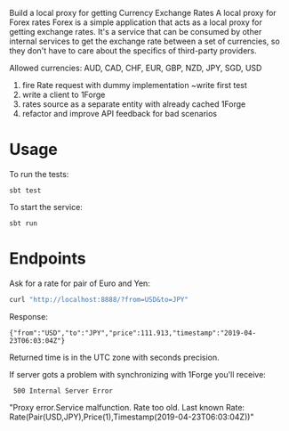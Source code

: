 Build a local proxy for getting Currency Exchange Rates
A local proxy for Forex rates
Forex is a simple application that acts as a local proxy for getting exchange rates. It's a service that can be consumed by other internal services to get the exchange rate between a set of currencies, so they don't have to care about the specifics of third-party providers.

Allowed currencies: AUD, CAD, CHF, EUR, GBP, NZD, JPY, SGD, USD

1. fire Rate request with dummy implementation ~write first test
2. write a client to 1Forge
3. rates source as a separate entity with already cached 1Forge
4. refactor and improve API feedback for bad scenarios

# Usage
To run the tests:
```
sbt test
```
To start the service:
```
sbt run
```
# Endpoints

Ask for a rate for pair of Euro and Yen:
```bash
curl "http://localhost:8888/?from=USD&to=JPY"
```
Response:
```
{"from":"USD","to":"JPY","price":111.913,"timestamp":"2019-04-23T06:03:04Z"}
```

Returned time is in the UTC zone with seconds precision.

If server gots a problem with synchronizing with 1Forge you'll receive:
```
 500 Internal Server Error
```
"Proxy error.Service malfunction. Rate too old. Last known Rate: Rate(Pair(USD,JPY),Price(1),Timestamp(2019-04-23T06:03:04Z))"

